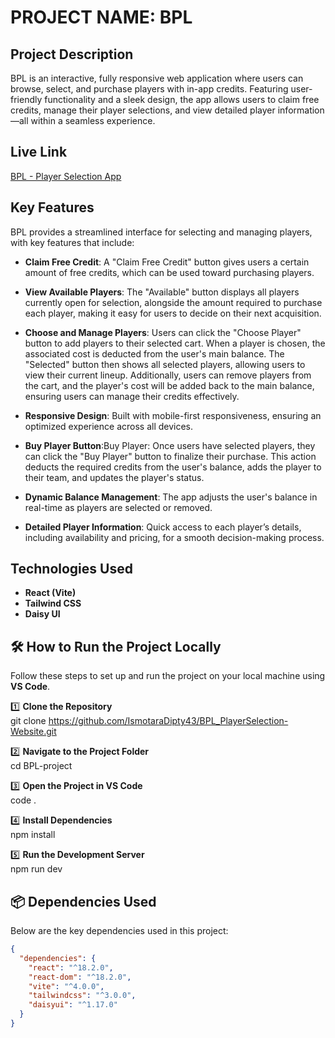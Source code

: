# PROJECT NAME: BPL
## Project Description
BPL is an interactive, fully responsive web application where users can browse, select, and purchase players with in-app credits. Featuring user-friendly functionality and a sleek design, the app allows users to claim free credits, manage their player selections, and view detailed player information—all within a seamless experience.

## Live Link
[BPL - Player Selection App](https://bpl-dream11-peoject.netlify.app/)


## Key Features
BPL provides a streamlined interface for selecting and managing players, with key features that include:

- **Claim Free Credit**: A "Claim Free Credit" button gives users a certain amount of free credits, which can be used toward purchasing players.

- **View Available Players**: The "Available" button displays all players currently open for selection, alongside the amount required to purchase each player, making it easy for users to decide on their next acquisition.

- **Choose and Manage Players**: Users can click the "Choose Player" button to add players to their selected cart. When a player is chosen, the associated cost is deducted from the user's main balance. The "Selected" button then shows all selected players, allowing users to view their current lineup. Additionally, users can remove players from the cart, and the player's cost will be added back to the main balance, ensuring users can manage their credits effectively.

- **Responsive Design**: Built with mobile-first responsiveness, ensuring an optimized experience across all devices.
  
- **Buy Player Button**:Buy Player: Once users have selected players, they can click the "Buy Player" button to finalize their purchase. This action deducts the required credits from the user's balance, adds the player to their team, and updates the player's status.

- **Dynamic Balance Management**: The app adjusts the user's balance in real-time as players are selected or removed.

- **Detailed Player Information**: Quick access to each player’s details, including availability and pricing, for a smooth decision-making process.

## Technologies Used
- **React (Vite)**
- **Tailwind CSS**
- **Daisy UI**
  
## 🛠 How to Run the Project Locally

Follow these steps to set up and run the project on your local machine using **VS Code**.

1️⃣ **Clone the Repository**  
   git clone https://github.com/IsmotaraDipty43/BPL_PlayerSelection-Website.git 

2️⃣ **Navigate to the Project Folder**  
   cd BPL-project  

3️⃣ **Open the Project in VS Code**  
   code .  

4️⃣ **Install Dependencies**  
   npm install  

5️⃣ **Run the Development Server**  
    npm run dev   

## 📦 Dependencies Used  
Below are the key dependencies used in this project:  

```json
{
  "dependencies": {
    "react": "^18.2.0",
    "react-dom": "^18.2.0",
    "vite": "^4.0.0",
    "tailwindcss": "^3.0.0",
    "daisyui": "^1.17.0"
  }
}

